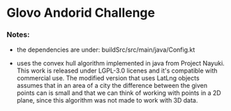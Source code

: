 # Glovo Andorid Challenge

### Notes:
* the dependencies are under: buildSrc/src/main/java/Config.kt

* uses the convex hull algorithm implemented in java from Project Nayuki.
  This work is released under LGPL-3.0 licenes and it's compatible with commercial use.
  The modified version that uses LatLng objects assumes that in an area of a city the difference 
  between the given points can is small and that we can think of working with points in a 2D plane,
  since this algorithm was not made to work with 3D data.